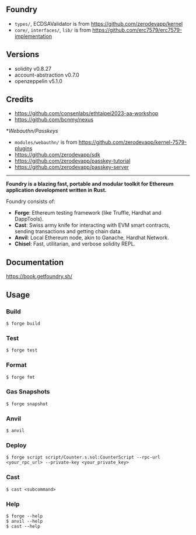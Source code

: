 ## Foundry

- `types/`, ECDSAValidator is from https://github.com/zerodevapp/kernel
- `core/`, `interfaces/`, `lib/` is from https://github.com/erc7579/erc7579-implementation


## Versions

- solidity v0.8.27
- account-abstraction v0.7.0
- openzeppelin v5.1.0
<!-- - Solady v0.0.260 -->


## Credits

- https://github.com/consenlabs/ethtaipei2023-aa-workshop
- https://github.com/bcnmy/nexus

**Webauthn/Passkeys*
- `modules/webauthn/` is from https://github.com/zerodevapp/kernel-7579-plugins
- https://github.com/zerodevapp/sdk
- https://github.com/zerodevapp/passkey-tutorial
- https://github.com/zerodevapp/passkey-server

---

**Foundry is a blazing fast, portable and modular toolkit for Ethereum application development written in Rust.**

Foundry consists of:

-   **Forge**: Ethereum testing framework (like Truffle, Hardhat and DappTools).
-   **Cast**: Swiss army knife for interacting with EVM smart contracts, sending transactions and getting chain data.
-   **Anvil**: Local Ethereum node, akin to Ganache, Hardhat Network.
-   **Chisel**: Fast, utilitarian, and verbose solidity REPL.

## Documentation

https://book.getfoundry.sh/

## Usage

### Build

```shell
$ forge build
```

### Test

```shell
$ forge test
```

### Format

```shell
$ forge fmt
```

### Gas Snapshots

```shell
$ forge snapshot
```

### Anvil

```shell
$ anvil
```

### Deploy

```shell
$ forge script script/Counter.s.sol:CounterScript --rpc-url <your_rpc_url> --private-key <your_private_key>
```

### Cast

```shell
$ cast <subcommand>
```

### Help

```shell
$ forge --help
$ anvil --help
$ cast --help
```
